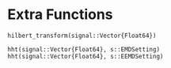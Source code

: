 # Extra Functions

```@docs
hilbert_transform(signal::Vector{Float64})
```

```@docs
hht(signal::Vector{Float64}, s::EMDSetting)
hht(signal::Vector{Float64}, s::EEMDSetting)
```

